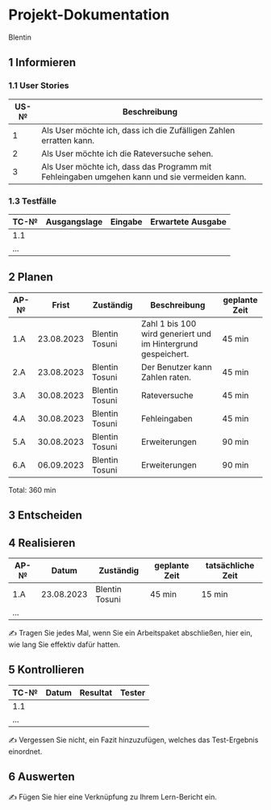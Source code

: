 # Projekt-Dokumentation

Blentin

## 1 Informieren

### 1.1 User Stories



| US-№ |   Beschreibung                       |
| ---- |   ---------------------------------- |
| 1     | Als User möchte ich, dass ich die Zufälligen Zahlen erratten kann.                                     |
| 2    | Als User möchte ich die Rateversuche sehen.                                  |
| 3     | Als User möchte ich, dass das Programm mit Fehleingaben umgehen kann und sie vermeiden kann.                       |


### 1.3 Testfälle

| TC-№ | Ausgangslage | Eingabe | Erwartete Ausgabe |
| ---- | ------------ | ------- | ----------------- |
| 1.1  |              |         |                   |
| ...  |              |         |                   |


## 2 Planen

| AP-№ | Frist | Zuständig | Beschreibung | geplante Zeit |
| ---- | ----- | --------- | ------------ | ------------- |
| 1.A  |23.08.2023|Blentin Tosuni|Zahl 1 bis 100 wird generiert und im Hintergrund gespeichert.| 45 min              |
| 2.A  |23.08.2023|Blentin Tosuni| Der Benutzer kann Zahlen raten.             |    45 min           |
| 3.A  |30.08.2023|Blentin Tosuni| Rateversuche          |    45 min           |
| 4.A  |30.08.2023|Blentin Tosuni| Fehleingaben            |    45 min           |
| 5.A  |30.08.2023|Blentin Tosuni| Erweiterungen             |   90  min           |
| 6.A  |06.09.2023|Blentin Tosuni| Erweiterungen             |   90  min           |
Total: 360 min



## 3 Entscheiden



## 4 Realisieren

| AP-№ | Datum | Zuständig | geplante Zeit | tatsächliche Zeit |
| ---- | ----- | --------- | ------------- | ----------------- |
| 1.A  | 23.08.2023|Blentin Tosuni|45 min  | 15 min                    |
| ...  |       |           |               |                   |

✍️ Tragen Sie jedes Mal, wenn Sie ein Arbeitspaket abschließen, hier ein, wie lang Sie effektiv dafür hatten.

## 5 Kontrollieren

| TC-№ | Datum | Resultat | Tester |
| ---- | ----- | -------- | ------ |
| 1.1  |       |          |        |
| ...  |       |          |        |

✍️ Vergessen Sie nicht, ein Fazit hinzuzufügen, welches das Test-Ergebnis einordnet.

## 6 Auswerten

✍️ Fügen Sie hier eine Verknüpfung zu Ihrem Lern-Bericht ein.

